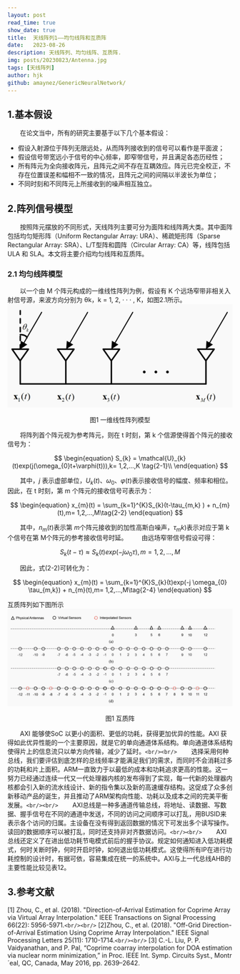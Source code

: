 ```yaml
---
layout: post
read_time: true
show_date: true
title:  天线阵列1——均匀线阵和互质阵
date:   2023-08-26
description: 天线阵列、均匀线阵、互质阵.
img: posts/20230823/Antenna.jpg
tags: [天线阵列]
author: hjk
github: amaynez/GenericNeuralNetwork/
---
```

## 1.基本假设

&emsp;&emsp;在论文当中，所有的研究主要基于以下几个基本假设：

* 假设入射源位于阵列无限远处，从而阵列接收到的信号可以看作是平面波；
* 假设信号带宽远小于信号的中心频率，即窄带信号，并且满足各态历经性；
* 所有阵元为全向接收阵元，且阵元之间不存在互耦效应。阵元已完全校正，不存在位置误差和幅相不一致的情况，且阵元之间的间隔以半波长为单位；
* 不同时刻和不同阵元上所接收到的噪声相互独立。

## 2.阵列信号模型

&emsp;&emsp;按照阵元摆放的不同形式，天线阵列主要可分为面阵和线阵两大类。其中面阵包括均匀矩形阵（Uniform Rectangular Array: URA）、稀疏矩形阵（Sparse Rectangular Array: SRA）、L/T型阵和圆阵（Circular Array: CA）等，线阵包括 ULA 和 SLA。本文将主要介绍均匀线阵和互质阵。

### 2.1 均匀线阵模型

&emsp;&emsp;以一个由 M 个阵元构成的一维线性阵列为例，假设有 K 个远场窄带非相关入射信号源，来波方向分别为 θk，k = 1, 2, · · · , K，如图2.1所示。
![The Analytical Engine](./assets/img/posts/20230823/ula.png)

<center>图1 一维线性阵列模型</center>

&emsp;&emsp;将阵列首个阵元视为参考阵元，则在 t 时刻，第 k 个信源使得首个阵元的接收信号为：

$$
\begin{equation}
S_{k} =  \mathcal{U}_{k}(t)exp(j(\omega_{0}t+\varphi(t))),k= 1,2,...,K \tag{2-1}\\
\end{equation}
$$

&emsp;&emsp;其中，$j$ 表示虚部单位，${U}_{k}(t)$、$\omega_{0}$、$\varphi(t)$表示接收信号的幅度、频率和相位。因此，在 t 时刻，第 m 个阵元的接收信号可表示为：

$$
\begin{equation}
x_{m}(t) =  \sum_{k=1}^{K}S_{k}(t-\tau_{m,k} ) + n_{m}(t),m= 1,2,...,M\tag{2-2}
\end{equation}
$$

&emsp;&emsp;其中，${n}_{m}(t)$表示第 ${m}$个阵元接收到的加性高斯白噪声，${\tau}_{m}k)$表示对应于第 k 个信号在第 M个阵元的参考接收信号时延。
&emsp;&emsp;由远场窄带信号假设可得：

$$
\begin{equation}
S_{k}(t-\tau ) \approx  S_{k}(t)exp(-j \omega_{0} \tau),m= 1,2,...,M\tag{2-3}
\end{equation}
$$

&emsp;&emsp;因此，式(2-2)可转化为：

$$
\begin{equation}
x_{m}(t) =  \sum_{k=1}^{K}S_{k}(t)exp(-j \omega_{0} \tau_{m,k}) + n_{m}(t),m= 1,2,...,M\tag{2-4}
\end{equation}
$$

互质阵列如下图所示
![The Analytical Engine](./assets/img/posts/20230823/coprime_array.png)

<center>图1 互质阵</center>

&emsp;&emsp;AXI 能够使SoC 以更小的面积、更低的功耗，获得更加优异的性能。AXI 获得如此优异性能的一个主要原因，就是它的单向通道体系结构。单向通道体系结构使得片上的信息流只以单方向传输，减少了延时。`<br/><br/>`
&emsp;&emsp;选择采用何种总线，我们要评估到底怎样的总线频率才能满足我们的需求，而同时不会消耗过多的功耗和片上面积。ARM一直致力于以最低的成本和功耗追求更高的性能。这一努力已经通过连续一代又一代处理器内核的发布得到了实现，每一代新的处理器内核都会引入新的流水线设计、新的指令集以及新的高速缓存结构。这促成了众多创新移动产品的诞生，并且推动了ARM架构向性能、功耗以及成本之间的完美平衡发展。`<br/><br/>`
&emsp;&emsp;AXI总线是一种多通道传输总线，将地址、读数据、写数据、握手信号在不同的通道中发送，不同的访问之间顺序可以打乱，用BUSID来表示各个访问的归属。主设备在没有得到返回数据的情况下可发出多个读写操作。读回的数据顺序可以被打乱，同时还支持非对齐数据访问。`<br/><br/>`
&emsp;&emsp;AXI总线还定义了在进出低功耗节电模式前后的握手协议。规定如何通知进入低功耗模式，何时关断时钟，何时开启时钟，如何退出低功耗模式。这使得所有IP在进行功耗控制的设计时，有据可依，容易集成在统一的系统中。AXI与上一代总线AHB的主要性能比较见表12。

## 3.参考文献

[1] Zhou, C., et al. (2018). "Direction-of-Arrival Estimation for Coprime Array via Virtual Array Interpolation." IEEE Transactions on Signal Processing 66(22): 5956-5971.`<br/><br/>`
[2]Zhou, C., et al. (2018). "Off-Grid Direction-of-Arrival Estimation Using Coprime Array Interpolation." IEEE Signal Processing Letters 25(11): 1710-1714.`<br/><br/>`
[3] C.-L. Liu, P. P. Vaidyanathan, and P. Pal, “Coprime coarray interpolation
for DOA estimation via nuclear norm minimization,” in Proc. IEEE Int.
Symp. Circuits Syst., Montr´eal, QC, Canada, May 2016, pp. 2639–2642.

